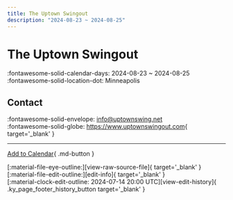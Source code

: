 ```yaml
---
title: The Uptown Swingout
description: "2024-08-23 ~ 2024-08-25"
---
```


# The Uptown Swingout 

:fontawesome-solid-calendar-days: 2024-08-23 ~ 2024-08-25  
:fontawesome-solid-location-dot: Minneapolis  

## Contact

:fontawesome-solid-envelope: <info@uptownswing.net>  
:fontawesome-solid-globe: <https://www.uptownswingout.com>{ target='_blank' }  

---

[Add to Calendar](https://swing.news/ics/en/2024/en_US/the-uptown-swingout-2024.ics){ .md-button }

<div class="ky_page_footer" markdown>
<div class="ky_page_footer_trailing" markdown="span">
[:material-file-eye-outline:][view-raw-source-file]{ target='_blank' }
[:material-file-edit-outline:][edit-info]{ target='_blank' }
</div>
<div class="ky_page_footer_leading" markdown="span">
[:material-clock-edit-outline: 2024-07-14 20:00 UTC][view-edit-history]{ .ky_page_footer_history_button target='_blank' }
</div>
</div>

[view-raw-source-file]: https://github.com/swingdance/events/blob/main/2024/en_US/the-uptown-swingout-2024.json "View Raw Source File"
[edit-info]: https://github.com/swingdance/events/issues/new?assignees=&labels=update+event&projects=&template=03-update_entity.yml&title=%5B2024%2Fen_US%5D%20The%20Uptown%20Swingout&region=en_US&year=2024&id=the-uptown-swingout-2024&name=The%20Uptown%20Swingout&org_id= "Edit Info"

[view-edit-history]: https://github.com/swingdance/events/commits/main/2024/en_US/the-uptown-swingout-2024.json "View Edit History"

